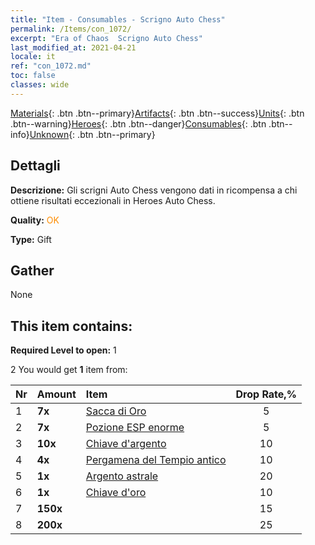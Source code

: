 ```yaml
---
title: "Item - Consumables - Scrigno Auto Chess"
permalink: /Items/con_1072/
excerpt: "Era of Chaos  Scrigno Auto Chess"
last_modified_at: 2021-04-21
locale: it
ref: "con_1072.md"
toc: false
classes: wide
---
```

 [Materials](/it/Items/){: .btn .btn--primary}[Artifacts](/it/Items/Artifacts/){: .btn .btn--success}[Units](/it/Items/Units/){: .btn .btn--warning}[Heroes](/it/Items/Heroes/){: .btn .btn--danger}[Consumables](/it/Items/Consumables/){: .btn .btn--info}[Unknown](/it/Items/Unknown/){: .btn .btn--primary}

## Dettagli
 **Descrizione:** Gli scrigni Auto Chess vengono dati in ricompensa a chi ottiene risultati eccezionali in Heroes Auto Chess.

 **Quality:** <span style="color: #FF8C00">OK</span>

 **Type:** Gift

## Gather

  None

## This item contains:

 **Required Level to open:** 1

 2 You would get **1** item  from:

  | Nr | Amount |     Item    | Drop Rate,% |
  |:---|:-------|:------------|:---------:|
  | 1 |  **7x** | [Sacca di Oro](/it/Items/con_714/) | 5 | 
  | 2 |  **7x** | [Pozione ESP enorme](/it/Items/con_703/) | 5 | 
  | 3 |  **10x** | [Chiave d'argento](/it/Items/con_693/) | 10 | 
  | 4 |  **4x** | [Pergamena del Tempio antico](/it/Items/con_697/) | 10 | 
  | 5 |  **1x** | [Argento astrale](/it/Items/con_969/) | 20 | 
  | 6 |  **1x** | [Chiave d'oro](/it/Items/con_783/) | 10 | 
  | 7 |  **150x** | <i class="fas fa-gem"/> | 15 | 
  | 8 |  **200x** | <i class="fas fa-gem"/> | 25 | 
